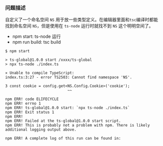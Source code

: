 ### 问题描述

自定义了一个命名空间 `NS` 用于放一些类型定义。在编辑器里面和`tsc`编译时都能找到命名空间 `NS`，但是使用在 `ts-node` 运行时就找不到 `NS` 这个明明空间了。

- npm start: ts-node 运行
- npm run build: tsc build

```
$ npm start 

> ts-global@1.0.0 start /xxxx/ts-global
> npx ts-node ./index.ts

⨯ Unable to compile TypeScript:
index.ts:3:27 - error TS2503: Cannot find namespace 'NS'.

3 const cookie = config.get<NS.Config.Cookie>('cookie');
                            ~~

npm ERR! code ELIFECYCLE
npm ERR! errno 1
npm ERR! ts-global@1.0.0 start: `npx ts-node ./index.ts`
npm ERR! Exit status 1
npm ERR! 
npm ERR! Failed at the ts-global@1.0.0 start script.
npm ERR! This is probably not a problem with npm. There is likely additional logging output above.

npm ERR! A complete log of this run can be found in:
```

